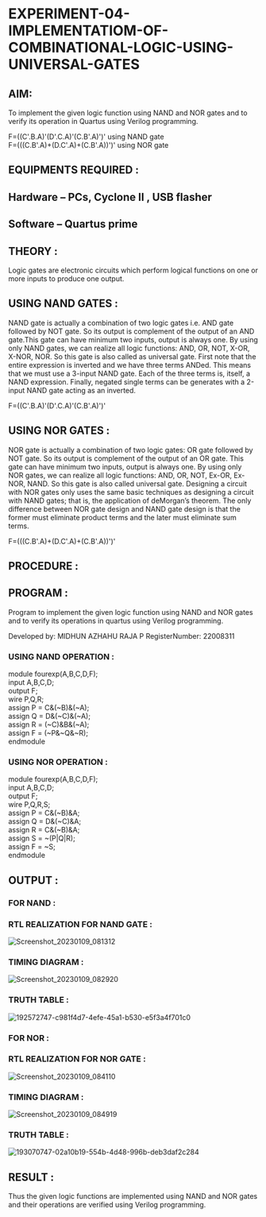# EXPERIMENT-04-IMPLEMENTATIOM-OF-COMBINATIONAL-LOGIC-USING-UNIVERSAL-GATES
 
## AIM:

To implement the given logic function using NAND and NOR gates and to verify its operation in Quartus using Verilog 
programming.

F=((C'.B.A)'(D'.C.A)'(C.B'.A)')' using NAND gate  
F=(((C.B'.A)+(D.C'.A)+(C.B'.A))')' using NOR gate  
## EQUIPMENTS REQUIRED :
## Hardware – PCs, Cyclone II , USB flasher  
## Software – Quartus prime 


## THEORY : 

Logic gates are electronic circuits which perform logical functions on one or more inputs to produce one output. 

## USING NAND GATES : 

NAND gate is actually a combination of two logic gates i.e. AND gate followed by NOT gate. So its output is complement of the output of an AND gate.This gate can have minimum two inputs, output is always one. By using only NAND gates, we can realize all logic functions: AND, OR, NOT, X-OR, X-NOR, NOR. So this gate is also called as universal gate. First note that the entire expression is inverted and we have three terms ANDed. This means that we must use a 3-input NAND gate. Each of the three terms is, itself, a NAND expression. Finally, negated single terms can be generates with a 2-input NAND gate acting as an inverted.

F=((C'.B.A)'(D'.C.A)'(C.B'.A)')'

## USING NOR GATES :

NOR gate is actually a combination of two logic gates: OR gate followed by NOT gate. So its output is complement of the output of an OR gate. This gate can have minimum two inputs, output is always one. By using only NOR gates, we can realize all logic functions: AND, OR, NOT, Ex-OR, Ex-NOR, NAND. So this gate is also called universal gate. Designing a circuit with NOR gates only uses the same basic techniques as designing a circuit with NAND gates; that is, the application of deMorgan’s theorem. The only difference between NOR gate design and NAND gate design is that the former must eliminate product terms and the later must eliminate sum terms.

F=(((C.B'.A)+(D.C'.A)+(C.B'.A))')'

## PROCEDURE :


## PROGRAM :

Program to implement the given logic function using NAND and NOR gates and to verify its operations in quartus using Verilog programming. 

Developed by: MIDHUN AZHAHU RAJA P 
RegisterNumber: 22008311

### USING NAND OPERATION :

module fourexp(A,B,C,D,F);  
input A,B,C,D;  
output F;  
wire P,Q,R;  
assign P = C&(~B)&(~A);  
assign Q = D&(~C)&(~A);  
assign R = (~C)&B&(~A);  
assign F = (~P&~Q&~R);  
endmodule  

### USING NOR OPERATION :

module fourexp(A,B,C,D,F);  
input A,B,C,D;  
output F;  
wire P,Q,R,S;  
assign P = C&(~B)&A;  
assign Q = D&(~C)&A;  
assign R = C&(~B)&A;  
assign S = ~(P|Q|R);  
assign F = ~S;  
endmodule  

## OUTPUT :

### FOR NAND :

### RTL REALIZATION FOR NAND GATE :

![Screenshot_20230109_081312](https://user-images.githubusercontent.com/118054670/211349014-38b8eb2a-bfa2-4051-83c6-4daa8ccc7bc5.png)

### TIMING DIAGRAM : 

![Screenshot_20230109_082920](https://user-images.githubusercontent.com/118054670/211349341-9250c3ad-8585-49b0-8872-4f82b6663c1e.png)

### TRUTH TABLE :

![192572747-c981f4d7-4efe-45a1-b530-e5f3a4f701c0](https://user-images.githubusercontent.com/118054670/211349891-b36be638-bf19-49da-aa7c-f506e4936413.png)

### FOR NOR :

### RTL REALIZATION FOR NOR GATE :

![Screenshot_20230109_084110](https://user-images.githubusercontent.com/118054670/211350221-3f9289e0-a139-4882-85a5-0fcede81f521.png)

### TIMING DIAGRAM : 

![Screenshot_20230109_084919](https://user-images.githubusercontent.com/118054670/211350361-7b2a93a1-f71a-4ff1-99d3-47330e61ef26.png)

### TRUTH TABLE :

![193070747-02a10b19-554b-4d48-996b-deb3daf2c284](https://user-images.githubusercontent.com/118054670/211350552-665332a9-85a6-4b81-8627-18e8a2ba57bd.png)

## RESULT :
Thus the given logic functions are implemented using NAND and NOR gates and their operations are verified using Verilog programming.
